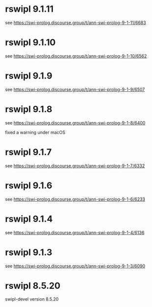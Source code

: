 # rswipl 9.1.11

see https://swi-prolog.discourse.group/t/ann-swi-prolog-9-1-11/6683

# rswipl 9.1.10

see https://swi-prolog.discourse.group/t/ann-swi-prolog-9-1-10/6562

# rswipl 9.1.9

see https://swi-prolog.discourse.group/t/ann-swi-prolog-9-1-9/6507

# rswipl 9.1.8

see https://swi-prolog.discourse.group/t/ann-swi-prolog-9-1-8/6400

fixed a warning under macOS

# rswipl 9.1.7

see https://swi-prolog.discourse.group/t/ann-swi-prolog-9-1-7/6332

# rswipl 9.1.6

see https://swi-prolog.discourse.group/t/ann-swi-prolog-9-1-6/6233

# rswipl 9.1.4

see https://swi-prolog.discourse.group/t/ann-swi-prolog-9-1-4/6136

# rswipl 9.1.3

see https://swi-prolog.discourse.group/t/ann-swi-prolog-9-1-3/6090

# rswipl 8.5.20

swipl-devel version 8.5.20
